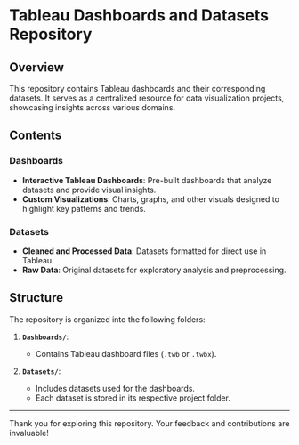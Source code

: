 # **Tableau Dashboards and Datasets Repository**

## **Overview**
This repository contains Tableau dashboards and their corresponding datasets. It serves as a centralized resource for data visualization projects, showcasing insights across various domains.

## **Contents**
### **Dashboards**
- **Interactive Tableau Dashboards**: Pre-built dashboards that analyze datasets and provide visual insights.
- **Custom Visualizations**: Charts, graphs, and other visuals designed to highlight key patterns and trends.

### **Datasets**
- **Cleaned and Processed Data**: Datasets formatted for direct use in Tableau.
- **Raw Data**: Original datasets for exploratory analysis and preprocessing.

## **Structure**
The repository is organized into the following folders:

1. **`Dashboards/`**:
   - Contains Tableau dashboard files (`.twb` or `.twbx`).

2. **`Datasets/`**:
   - Includes datasets used for the dashboards.
   - Each dataset is stored in its respective project folder.
---
Thank you for exploring this repository. Your feedback and contributions are invaluable!

